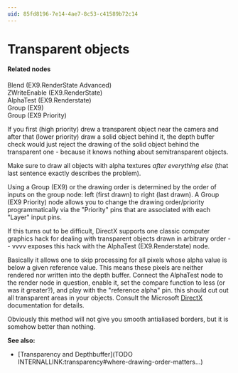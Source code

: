 ```yaml
---
uid: 85fd8196-7e14-4ae7-8c53-c41589b72c14
---
```


# Transparent objects


#### Related nodes
<span class="node">Blend (EX9.RenderState Advanced)</span>  
<span class="node">ZWriteEnable (EX9.RenderState)</span>  
<span class="node">AlphaTest (EX9.Renderstate)</span>  
<span class="node">Group (EX9)</span>  
<span class="node">Group (EX9 Priority)</span>  



If you first (high priority) drew a transparent object near the camera and after that (lower priority) draw a solid object behind it, the depth buffer check would just reject the drawing of the solid object behind the transparent one - because it knows nothing about semitransparent objects.   

Make sure to draw all objects with alpha textures *after everything else* (that last sentence exactly describes the problem).   

Using a <span class="node">Group (EX9)</span> or the drawing order is determined by the order of inputs on the group node: left (first drawn) to right (last drawn). A <span class="node">Group (EX9 Priority)</span> node allows you to change the drawing order/priority programmatically via the "Priority" pins that are associated with each "Layer" input pins.  

If this turns out to be difficult, DirectX supports one classic computer graphics hack for dealing with transparent objects drawn in arbitrary order -- vvvv exposes this hack with the <span class="node">AlphaTest (EX9.Renderstate)</span> node.   

Basically it allows one to skip processing for all pixels whose alpha value is below a given reference value. This means these pixels are neither rendered nor written into the depth buffer. Connect the AlphaTest node to the render node in question, enable it, set the compare function to less (or was it greater?), and play with the "reference alpha" pin. this should cut out all transparent areas in your objects. Consult the Microsoft <a href="http://msdn.microsoft.com/library/en-us/directx9_m/directx/ref/ns/microsoft.directx.direct3d/c/renderstates/p/alphatestenable.asp" class="extURL" target="_blank">DirectX</a> documentation for details.   

Obviously this method will not give you smooth antialiased borders, but it is somehow better than nothing.   

**See also:**  
* [Transparency and Depthbuffer](TODO INTERNALLINK:transparency#where-drawing-order-matters...)  




